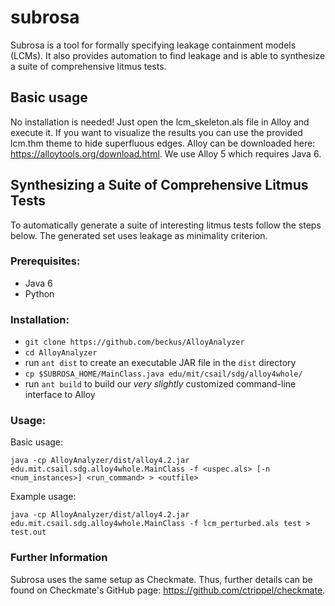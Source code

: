 # subrosa

Subrosa is a tool for formally specifying leakage containment models (LCMs). It also provides automation to find leakage and is able to synthesize a suite of comprehensive litmus tests.

## Basic usage

No installation is needed! Just open the lcm_skeleton.als file in Alloy and execute it. If you want to visualize the results you can use the provided lcm.thm theme to hide superfluous edges. Alloy can be downloaded here: https://alloytools.org/download.html. We use Alloy 5 which requires Java 6.

## Synthesizing a Suite of Comprehensive Litmus Tests

To automatically generate a suite of interesting litmus tests follow the steps below. The generated set uses leakage as minimality criterion.

### Prerequisites:

* Java 6
* Python

### Installation:

* `git clone https://github.com/beckus/AlloyAnalyzer`
* `cd AlloyAnalyzer`
* run `ant dist` to create an executable JAR file in the `dist` directory
* `cp $SUBROSA_HOME/MainClass.java edu/mit/csail/sdg/alloy4whole/`
* run `ant build` to build our *very slightly* customized command-line interface to Alloy

### Usage:

Basic usage: 

    java -cp AlloyAnalyzer/dist/alloy4.2.jar edu.mit.csail.sdg.alloy4whole.MainClass -f <uspec.als> [-n <num_instances>] <run_command> > <outfile>

Example usage:

    java -cp AlloyAnalyzer/dist/alloy4.2.jar edu.mit.csail.sdg.alloy4whole.MainClass -f lcm_perturbed.als test > test.out 

### Further Information
Subrosa uses the same setup as Checkmate. Thus, further details can be found on Checkmate's GitHub page: https://github.com/ctrippel/checkmate.
